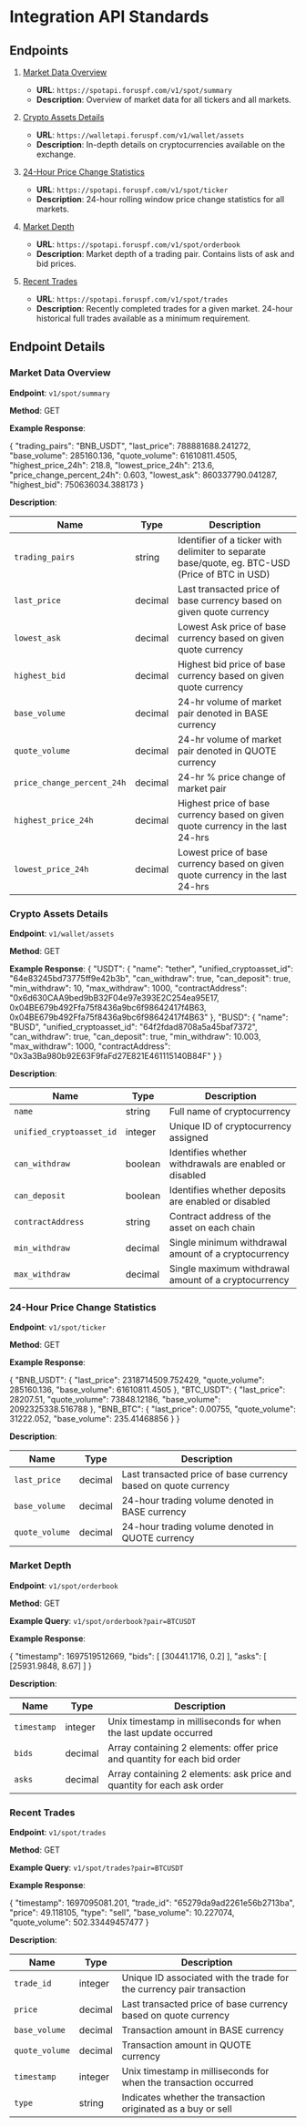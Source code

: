 # Integration API Standards

## Endpoints

1. [Market Data Overview](#market-data-overview)
   - **URL**: `https://spotapi.foruspf.com/v1/spot/summary`
   - **Description**: Overview of market data for all tickers and all markets.

2. [Crypto Assets Details](#crypto-assets-details)
   - **URL**: `https://walletapi.foruspf.com/v1/wallet/assets`
   - **Description**: In-depth details on cryptocurrencies available on the exchange.

3. [24-Hour Price Change Statistics](#24-hour-price-change-statistics)
   - **URL**: `https://spotapi.foruspf.com/v1/spot/ticker`
   - **Description**: 24-hour rolling window price change statistics for all markets.

4. [Market Depth](#market-depth)
   - **URL**: `https://spotapi.foruspf.com/v1/spot/orderbook`
   - **Description**: Market depth of a trading pair. Contains lists of ask and bid prices.

5. [Recent Trades](#recent-trades)
   - **URL**: `https://spotapi.foruspf.com/v1/spot/trades`
   - **Description**: Recently completed trades for a given market. 24-hour historical full trades available as a minimum requirement.

## Endpoint Details

### Market Data Overview

**Endpoint**: `v1/spot/summary`

**Method**: GET

**Example Response**:

   {
       "trading_pairs": "BNB_USDT",
       "last_price": 788881688.241272,
       "base_volume": 285160.136,
       "quote_volume": 61610811.4505,
       "highest_price_24h": 218.8,
       "lowest_price_24h": 213.6,
       "price_change_percent_24h": 0.603,
       "lowest_ask": 860337790.041287,
       "highest_bid": 750636034.388173
   }


**Description**:


| Name                    | Type    | Description                                                                                       |
|-------------------------|---------|---------------------------------------------------------------------------------------------------|
| `trading_pairs`         | string  | Identifier of a ticker with delimiter to separate base/quote, eg. BTC-USD (Price of BTC in USD)    |
| `last_price`            | decimal | Last transacted price of base currency based on given quote currency                              |
| `lowest_ask`            | decimal | Lowest Ask price of base currency based on given quote currency                                   |
| `highest_bid`           | decimal | Highest bid price of base currency based on given quote currency                                  |
| `base_volume`           | decimal | 24-hr volume of market pair denoted in BASE currency                                              |
| `quote_volume`          | decimal | 24-hr volume of market pair denoted in QUOTE currency                                             |
| `price_change_percent_24h` | decimal | 24-hr % price change of market pair                                                              |
| `highest_price_24h`     | decimal | Highest price of base currency based on given quote currency in the last 24-hrs                   |
| `lowest_price_24h`      | decimal | Lowest price of base currency based on given quote currency in the last 24-hrs                    |

### Crypto Assets Details

**Endpoint**: `v1/wallet/assets`

**Method**: GET

**Example Response**:
{
   "USDT": {
       "name": "tether",
       "unified_cryptoasset_id": "64e83245bd73775ff9e42b3b",
       "can_withdraw": true,
       "can_deposit": true,
       "min_withdraw": 10,
       "max_withdraw": 1000,
       "contractAddress": "0x6d630CAA9bed9bB32F04e97e393E2C254ea95E17, 0x04BE679b492Ffa75f8436a9bc6f98642417f4B63, 0x04BE679b492Ffa75f8436a9bc6f98642417f4B63"
   },
   "BUSD": {
       "name": "BUSD",
       "unified_cryptoasset_id": "64f2fdad8708a5a45baf7372",
       "can_withdraw": true,
       "can_deposit": true,
       "min_withdraw": 10.003,
       "max_withdraw": 1000,
       "contractAddress": "0x3a3Ba980b92E63F9faFd27E821E461115140B84F"
   }
}


**Description**:


| Name                | Type    | Description                                                        |
|---------------------|---------|--------------------------------------------------------------------|
| `name`              | string  | Full name of cryptocurrency                                        |
| `unified_cryptoasset_id` | integer | Unique ID of cryptocurrency assigned                              |
| `can_withdraw`      | boolean | Identifies whether withdrawals are enabled or disabled             |
| `can_deposit`       | boolean | Identifies whether deposits are enabled or disabled                |
| `contractAddress`   | string  | Contract address of the asset on each chain                        |
| `min_withdraw`      | decimal | Single minimum withdrawal amount of a cryptocurrency               |
| `max_withdraw`      | decimal | Single maximum withdrawal amount of a cryptocurrency               |


### 24-Hour Price Change Statistics

**Endpoint**: `v1/spot/ticker`

**Method**: GET

**Example Response**:

{
   "BNB_USDT": {
       "last_price": 2318714509.752429,
       "quote_volume": 285160.136,
       "base_volume": 61610811.4505
   },
   "BTC_USDT": {
       "last_price": 28207.51,
       "quote_volume": 73848.12186,
       "base_volume": 2092325338.516788
   },
   "BNB_BTC": {
       "last_price": 0.00755,
       "quote_volume": 31222.052,
       "base_volume": 235.41468856
   }
}


**Description**:


| Name           | Type    | Description                                                |
|----------------|---------|------------------------------------------------------------|
| `last_price`   | decimal | Last transacted price of base currency based on quote currency |
| `base_volume`  | decimal | 24-hour trading volume denoted in BASE currency            |
| `quote_volume` | decimal | 24-hour trading volume denoted in QUOTE currency           |


### Market Depth

**Endpoint**: `v1/spot/orderbook`

**Method**: GET

**Example Query**: `v1/spot/orderbook?pair=BTCUSDT`

**Example Response**:

{
   "timestamp": 1697519512669,
   "bids": [
       [30441.1716, 0.2]
   ],
   "asks": [
       [25931.9848, 8.67]
   ]
}


**Description**:


| Name       | Type    | Description                                                      |
|------------|---------|------------------------------------------------------------------|
| `timestamp`| integer | Unix timestamp in milliseconds for when the last update occurred |
| `bids`     | decimal | Array containing 2 elements: offer price and quantity for each bid order |
| `asks`     | decimal | Array containing 2 elements: ask price and quantity for each ask order |


### Recent Trades

**Endpoint**: `v1/spot/trades`

**Method**: GET

**Example Query**: `v1/spot/trades?pair=BTCUSDT`

**Example Response**:

   {
       "timestamp": 1697095081.201,
       "trade_id": "65279da9ad2261e56b2713ba",
       "price": 49.118105,
       "type": "sell",
       "base_volume": 10.227074,
       "quote_volume": 502.33449457477
   }


**Description**:


| Name          | Type    | Description                                                        |
|---------------|---------|--------------------------------------------------------------------|
| `trade_id`    | integer | Unique ID associated with the trade for the currency pair transaction |
| `price`       | decimal | Last transacted price of base currency based on quote currency      |
| `base_volume` | decimal | Transaction amount in BASE currency                                 |
| `quote_volume`| decimal | Transaction amount in QUOTE currency                                |
| `timestamp`   | integer | Unix timestamp in milliseconds for when the transaction occurred    |
| `type`        | string  | Indicates whether the transaction originated as a buy or sell       |
